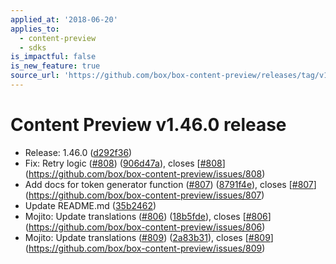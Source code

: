 ```yaml
---
applied_at: '2018-06-20'
applies_to:
  - content-preview
  - sdks
is_impactful: false
is_new_feature: true
source_url: 'https://github.com/box/box-content-preview/releases/tag/v1.46.0'
---
```


# Content Preview v1.46.0 release


* Release: 1.46.0 ([d292f36](https://github.com/box/box-content-preview/commit[d292f36](https://github.com/box/box-content-preview/commit/d292f36)))
* Fix: Retry logic ([#808](https://github.com/box/box-content-preview/pull/808)) ([906d47a](https://github.com/box/box-content-preview/commit[906d47a](https://github.com/box/box-content-preview/commit/906d47a))), closes [[#808](https://github.com/box/box-content-preview/pull/808)](https://github.com/box/box-content-preview/issues/808)
* Add docs for token generator function ([#807](https://github.com/box/box-content-preview/pull/807)) ([8791f4e](https://github.com/box/box-content-preview/commit[8791f4e](https://github.com/box/box-content-preview/commit/8791f4e))), closes [[#807](https://github.com/box/box-content-preview/pull/807)](https://github.com/box/box-content-preview/issues/807)
* Update README.md ([35b2462](https://github.com/box/box-content-preview/commit[35b2462](https://github.com/box/box-content-preview/commit/35b2462)))
* Mojito: Update translations ([#806](https://github.com/box/box-content-preview/pull/806)) ([18b5fde](https://github.com/box/box-content-preview/commit[18b5fde](https://github.com/box/box-content-preview/commit/18b5fde))), closes [[#806](https://github.com/box/box-content-preview/pull/806)](https://github.com/box/box-content-preview/issues/806)
* Mojito: Update translations ([#809](https://github.com/box/box-content-preview/pull/809)) ([2a83b31](https://github.com/box/box-content-preview/commit[2a83b31](https://github.com/box/box-content-preview/commit/2a83b31))), closes [[#809](https://github.com/box/box-content-preview/pull/809)](https://github.com/box/box-content-preview/issues/809)



